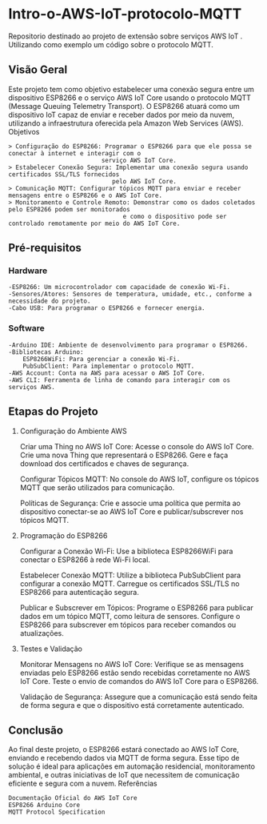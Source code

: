 # Intro-o-AWS-IoT-protocolo-MQTT
Repositorio destinado ao projeto de extensão sobre serviços AWS IoT . Utilizando como exemplo um código sobre o protocolo MQTT.

## Visão Geral

Este projeto tem como objetivo estabelecer uma conexão segura entre um dispositivo ESP8266 e o serviço AWS IoT Core usando o protocolo MQTT (Message Queuing Telemetry Transport). O ESP8266 atuará como um dispositivo IoT capaz de enviar e receber dados por meio da nuvem, utilizando a infraestrutura oferecida pela Amazon Web Services (AWS).
Objetivos

    > Configuração do ESP8266: Programar o ESP8266 para que ele possa se conectar à internet e interagir com o 
                              serviço AWS IoT Core.
    > Estabelecer Conexão Segura: Implementar uma conexão segura usando certificados SSL/TLS fornecidos
                                 pelo AWS IoT Core.
    > Comunicação MQTT: Configurar tópicos MQTT para enviar e receber mensagens entre o ESP8266 e o AWS IoT Core.
    > Monitoramento e Controle Remoto: Demonstrar como os dados coletados pelo ESP8266 podem ser monitorados 
                                    e como o dispositivo pode ser controlado remotamente por meio do AWS IoT Core.

## Pré-requisitos
### Hardware

    -ESP8266: Um microcontrolador com capacidade de conexão Wi-Fi.
    -Sensores/Atores: Sensores de temperatura, umidade, etc., conforme a necessidade do projeto.
    -Cabo USB: Para programar o ESP8266 e fornecer energia.

### Software

    -Arduino IDE: Ambiente de desenvolvimento para programar o ESP8266.
    -Bibliotecas Arduino:
        ESP8266WiFi: Para gerenciar a conexão Wi-Fi.
        PubSubClient: Para implementar o protocolo MQTT.
    -AWS Account: Conta na AWS para acessar o AWS IoT Core.
    -AWS CLI: Ferramenta de linha de comando para interagir com os serviços AWS.

## Etapas do Projeto
1. Configuração do Ambiente AWS

    Criar uma Thing no AWS IoT Core:
        Acesse o console do AWS IoT Core.
        Crie uma nova Thing que representará o ESP8266.
        Gere e faça download dos certificados e chaves de segurança.

    Configurar Tópicos MQTT:
        No console do AWS IoT, configure os tópicos MQTT que serão utilizados para comunicação.

    Políticas de Segurança:
        Crie e associe uma política que permita ao dispositivo conectar-se ao AWS IoT Core e publicar/subscrever nos tópicos MQTT.

2. Programação do ESP8266

    Configurar a Conexão Wi-Fi:
        Use a biblioteca ESP8266WiFi para conectar o ESP8266 à rede Wi-Fi local.

    Estabelecer Conexão MQTT:
        Utilize a biblioteca PubSubClient para configurar a conexão MQTT.
        Carregue os certificados SSL/TLS no ESP8266 para autenticação segura.

    Publicar e Subscrever em Tópicos:
        Programe o ESP8266 para publicar dados em um tópico MQTT, como leitura de sensores.
        Configure o ESP8266 para subscrever em tópicos para receber comandos ou atualizações.

3. Testes e Validação

    Monitorar Mensagens no AWS IoT Core:
        Verifique se as mensagens enviadas pelo ESP8266 estão sendo recebidas corretamente no AWS IoT Core.
        Teste o envio de comandos do AWS IoT Core para o ESP8266.

    Validação de Segurança:
        Assegure que a comunicação está sendo feita de forma segura e que o dispositivo está corretamente autenticado.

## Conclusão

Ao final deste projeto, o ESP8266 estará conectado ao AWS IoT Core, enviando e recebendo dados via MQTT de forma segura. Esse tipo de solução é ideal para aplicações em automação residencial, monitoramento ambiental, e outras iniciativas de IoT que necessitem de comunicação eficiente e segura com a nuvem.
Referências

    Documentação Oficial do AWS IoT Core
    ESP8266 Arduino Core
    MQTT Protocol Specification

